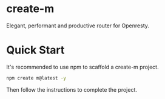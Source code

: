 # create-m

Elegant, performant and productive router for Openresty.

# Quick Start

It's recommended to use npm to scaffold a create-m project.

```bash
npm create m@latest -y
```
Then follow the instructions to complete the project.